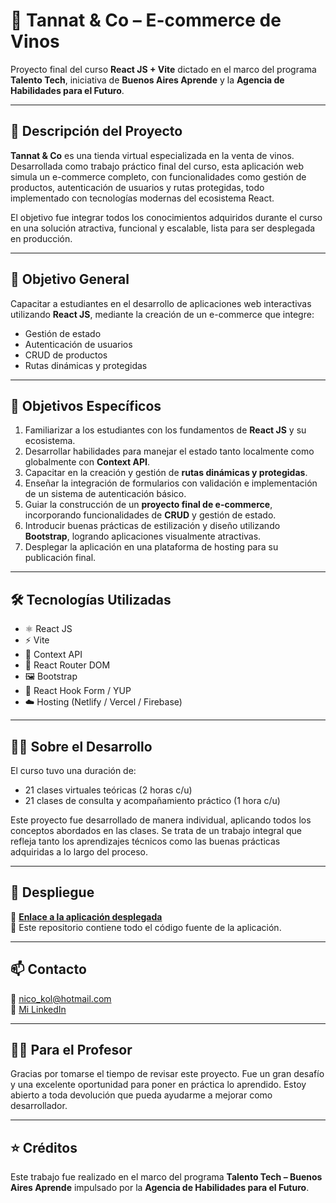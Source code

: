# 🍷 Tannat & Co – E-commerce de Vinos

Proyecto final del curso **React JS + Vite** dictado en el marco del programa **Talento Tech**, iniciativa de **Buenos Aires Aprende** y la **Agencia de Habilidades para el Futuro**.

---

## 📌 Descripción del Proyecto

**Tannat & Co** es una tienda virtual especializada en la venta de vinos. Desarrollada como trabajo práctico final del curso, esta aplicación web simula un e-commerce completo, con funcionalidades como gestión de productos, autenticación de usuarios y rutas protegidas, todo implementado con tecnologías modernas del ecosistema React.

El objetivo fue integrar todos los conocimientos adquiridos durante el curso en una solución atractiva, funcional y escalable, lista para ser desplegada en producción.

---

## 🎯 Objetivo General

Capacitar a estudiantes en el desarrollo de aplicaciones web interactivas utilizando **React JS**, mediante la creación de un e-commerce que integre:

- Gestión de estado
- Autenticación de usuarios
- CRUD de productos
- Rutas dinámicas y protegidas

---

## 🧩 Objetivos Específicos

1. Familiarizar a los estudiantes con los fundamentos de **React JS** y su ecosistema.
2. Desarrollar habilidades para manejar el estado tanto localmente como globalmente con **Context API**.
3. Capacitar en la creación y gestión de **rutas dinámicas y protegidas**.
4. Enseñar la integración de formularios con validación e implementación de un sistema de autenticación básico.
5. Guiar la construcción de un **proyecto final de e-commerce**, incorporando funcionalidades de **CRUD** y gestión de estado.
6. Introducir buenas prácticas de estilización y diseño utilizando **Bootstrap**, logrando aplicaciones visualmente atractivas.
7. Desplegar la aplicación en una plataforma de hosting para su publicación final.

---

## 🛠️ Tecnologías Utilizadas

- ⚛️ React JS
- ⚡ Vite
- 🧠 Context API
- 🛒 React Router DOM
- 🖼️ Bootstrap
- 🧪 React Hook Form / YUP
- ☁️ Hosting (Netlify / Vercel / Firebase)

---

## 👨‍💻 Sobre el Desarrollo

El curso tuvo una duración de:

- 21 clases virtuales teóricas (2 horas c/u)
- 21 clases de consulta y acompañamiento práctico (1 hora c/u)

Este proyecto fue desarrollado de manera individual, aplicando todos los conceptos abordados en las clases. Se trata de un trabajo integral que refleja tanto los aprendizajes técnicos como las buenas prácticas adquiridas a lo largo del proceso.

---

## 🚀 Despliegue

🔗 **[Enlace a la aplicación desplegada](https://tannat-and-co.vercel.app)**  
📁 Este repositorio contiene todo el código fuente de la aplicación.

---

## 📫 Contacto

📧 nico_kol@hotmail.com  
🔗 [Mi LinkedIn](https://www.linkedin.com/in/nicolas-torres-quintero-4810722a1)

---

## 👨‍🏫 Para el Profesor

Gracias por tomarse el tiempo de revisar este proyecto. Fue un gran desafío y una excelente oportunidad para poner en práctica lo aprendido. Estoy abierto a toda devolución que pueda ayudarme a mejorar como desarrollador.

---

## ⭐ Créditos

Este trabajo fue realizado en el marco del programa **Talento Tech – Buenos Aires Aprende** impulsado por la **Agencia de Habilidades para el Futuro**.

